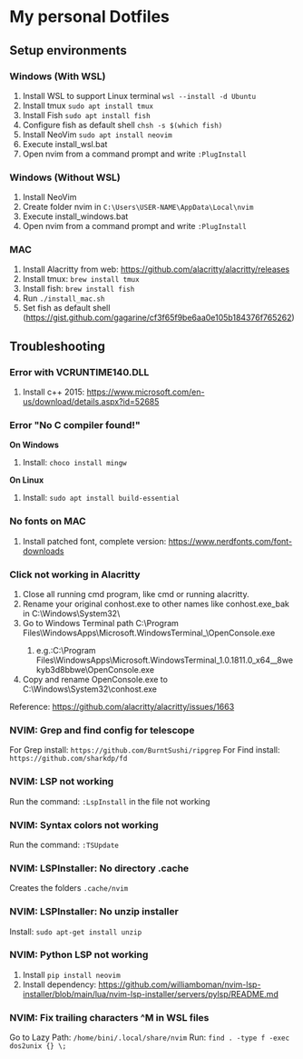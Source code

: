 # My personal Dotfiles

## Setup environments

### Windows (With WSL)

1) Install WSL to support Linux terminal
    `wsl --install -d Ubuntu`
1) Install tmux
    `sudo apt install tmux`
1) Install Fish
    `sudo apt install fish`
1) Configure fish as default shell
    `chsh -s $(which fish)`
1) Install NeoVim
    `sudo apt install neovim`
1) Execute install_wsl.bat
1) Open nvim from a command prompt and write `:PlugInstall`

### Windows (Without WSL)

1) Install NeoVim
2) Create folder nvim in `C:\Users\USER-NAME\AppData\Local\nvim`
3) Execute install_windows.bat
4) Open nvim from a command prompt and write `:PlugInstall`

### MAC

1) Install Alacritty from web: https://github.com/alacritty/alacritty/releases
1) Install tmux: `brew install tmux`
1) Install fish: `brew install fish`
1) Run `./install_mac.sh`
1) Set fish as default shell (https://gist.github.com/gagarine/cf3f65f9be6aa0e105b184376f765262)

## Troubleshooting

### Error with VCRUNTIME140.DLL

1) Install c++ 2015: https://www.microsoft.com/en-us/download/details.aspx?id=52685

### Error "No C compiler found!"

**On Windows**
1) Install: `choco install mingw`

**On Linux**
1) Install: `sudo apt install build-essential`

### No fonts on MAC

1) Install patched font, complete version: https://www.nerdfonts.com/font-downloads

### Click not working in Alacritty

1) Close all running cmd program, like cmd or running alacritty.
1) Rename your original conhost.exe to other names like conhost.exe_bak in C:\Windows\System32\
1) Go to Windows Terminal path C:\Program Files\WindowsApps\Microsoft.WindowsTerminal_<VERSION information>\OpenConsole.exe
    1) e.g.:C:\Program Files\WindowsApps\Microsoft.WindowsTerminal_1.0.1811.0_x64__8wekyb3d8bbwe\OpenConsole.exe
1) Copy and rename OpenConsole.exe to C:\Windows\System32\conhost.exe

Reference: https://github.com/alacritty/alacritty/issues/1663

### NVIM: Grep and find config for telescope

For Grep install: `https://github.com/BurntSushi/ripgrep`
For Find install: `https://github.com/sharkdp/fd`

### NVIM: LSP not working

Run the command: `:LspInstall` in the file not working

### NVIM: Syntax colors not working

Run the command: `:TSUpdate`

### NVIM: LSPInstaller: No directory .cache

Creates the folders `.cache/nvim`

### NVIM: LSPInstaller: No unzip installer

Install: `sudo apt-get install unzip`

### NVIM: Python LSP not working

1) Install `pip install neovim`
1) Install dependency: https://github.com/williamboman/nvim-lsp-installer/blob/main/lua/nvim-lsp-installer/servers/pylsp/README.md

### NVIM: Fix trailing characters ^M in WSL files

Go to Lazy Path: `/home/bini/.local/share/nvim`
Run: `find . -type f -exec dos2unix {} \;`
